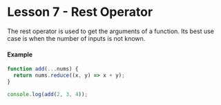# Lesson 7 - Rest Operator

The rest operator is used to get the arguments of a function. Its best use case is when the number of inputs is not known.

#### Example

```js
function add(...nums) {
  return nums.reduce((x, y) => x + y);
}

console.log(add(2, 3, 4));
```
